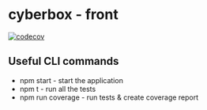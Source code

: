 # cyberbox - front

[![codecov](https://codecov.io/gh/devclub1/cyberbox/branch/react/graph/badge.svg?token=5KKATHGI8S)](https://codecov.io/gh/devclub1/cyberbox)

## Useful CLI commands
* npm start - start the application
* npm t - run all the tests
* npm run coverage - run tests & create coverage report 